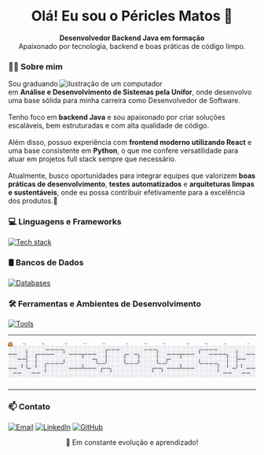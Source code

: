 <h1 align="center">Olá! Eu sou o Péricles Matos 👋</h1>

<p align="center">
  <strong>Desenvolvedor Backend Java em formação</strong><br>
  Apaixonado por tecnologia, backend e boas práticas de código limpo.
</p>


<h3>🧑‍💻 Sobre mim</h3> 

<div>
  <img src="https://raw.githubusercontent.com/MicaelliMedeiros/micaellimedeiros/master/image/computer-illustration.png" alt="ilustração de um computador" min-width="400px" max-width="400px" width="400px" align="right">
  <p align="left"> 
  Sou graduando em <strong>Análise e Desenvolvimento de Sistemas pela Unifor</strong>, onde desenvolvo uma base sólida para minha carreira como Desenvolvedor de Software.<br><br>
  Tenho foco em <strong>backend Java</strong> e sou apaixonado por criar soluções escaláveis, bem estruturadas e com alta qualidade de código.<br><br>
  Além disso, possuo experiência com <strong>frontend moderno utilizando React</strong> e uma base consistente em <strong>Python</strong>, o que me confere versatilidade para atuar em projetos full stack sempre que necessário.<br><br>
  Atualmente, busco oportunidades para integrar equipes que valorizem <strong>boas práticas de desenvolvimento</strong>, <strong>testes automatizados</strong> e <strong>arquiteturas limpas e sustentáveis</strong>, onde eu possa contribuir efetivamente para a excelência    dos produtos.🚀
  </p>
</div>

<div>
  <h3>💻 Linguagens e Frameworks</h3>
  <a href="https://skillicons.dev"><img src="https://skillicons.dev/icons?i=java,spring,py,fastapi,ts,js,react" alt="Tech stack" /></a>
  <h3>🛢️ Bancos de Dados</h3>
  <a href="https://skillicons.dev"><img src="https://skillicons.dev/icons?i=mysql,postgres,sqlite" alt="Databases" /></a>
  <h3>🛠️ Ferramentas e Ambientes de Desenvolvimento</h3>
  <a href="https://skillicons.dev"><img src="https://skillicons.dev/icons?i=git,github,figma,vscode,idea,maven,postman,docker" alt="Tools" /></a>
</div>

<hr>
<picture>
  <source media="(prefers-color-scheme: dark)" srcset="https://raw.githubusercontent.com/eduardavieira-dev/eduardavieira-dev/output/pacman-contribution-graph-dark.svg">
  <source media="(prefers-color-scheme: light)" srcset="https://raw.githubusercontent.com/eduardavieira-dev/eduardavieira-dev/output/pacman-contribution-graph.svg">
  <img alt="pacman contribution graph" src="https://raw.githubusercontent.com/eduardavieira-dev/eduardavieira-dev/output/pacman-contribution-graph.svg">
</picture>
<hr>

<h3>📫 Contato</h3> 

[![Email](https://img.shields.io/badge/-Email-c14438?style=for-the-badge&logo=Gmail&logoColor=white)](mailto:periclesdev19@gmail.com)
[![LinkedIn](https://img.shields.io/badge/-LinkedIn-0077B5?style=for-the-badge&logo=linkedin&logoColor=white)](https://www.linkedin.com/in/periclesm/)
[![GitHub](https://img.shields.io/badge/-GitHub-333?style=for-the-badge&logo=github&logoColor=white)](https://github.com/periclesmatos)


<p align="center">🧠 Em constante evolução e aprendizado!</p>

